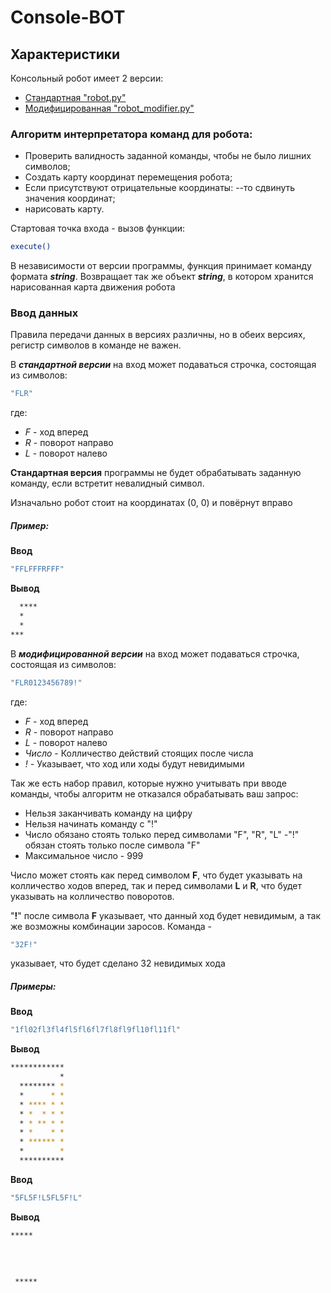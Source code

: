 # Console-BOT

## Характеристики

Консольный робот имеет 2 версии:
- [Стандартная "robot.py"](robot.py) 
- [Модифицированная "robot_modifier.py"](robot_modifier.py) 



### Алгоритм интерпретатора команд для робота:
- Проверить валидность заданной команды, чтобы не было лишних символов;
- Создать карту координат перемещения робота;
- Если присутствуют отрицательные координаты:
--то сдвинуть значения координат;
- нарисовать карту.

Стартовая точка входа - вызов функции: 
```sh
execute()
```

В независимости от версии программы, функция принимает команду формата ***string***.
Возвращает так же объект ***string***, в котором хранится нарисованная карта движения робота

### Ввод данных

Правила передачи данных в версиях различны, но в обеих версиях, регистр символов в команде не важен.

В ***стандартной версии*** на вход может подаваться строчка, состоящая
из символов:

```sh
"FLR"
```
где:
* *F* - ход вперед
* *R* - поворот направо
* *L* - поворот налево

**Стандартная версия** программы не будет обрабатывать заданную команду, если встретит невалидный символ.

Изначально робот стоит на координатах (0, 0) и повёрнут вправо

##### Пример:

**Ввод**
```sh
"FFLFFFRFFF"
```
**Вывод**
```sh
  ****
  *   
  *   
***   
```

В ***модифицированной версии*** на вход может подаваться строчка, состоящая
из символов:

```sh
"FLR0123456789!"
```
где:
* *F* - ход вперед
* *R* - поворот направо
* *L* - поворот налево
* *Число* - Колличество действий стоящих после числа
* *!* - Указывает, что ход или ходы будут невидимыми

Так же есть набор правил, которые нужно учитывать при вводе команды, чтобы алгоритм не отказался обрабатывать ваш запрос:
- Нельзя заканчивать команду на цифру
- Нельзя начинать команду с "!"
- Число обязано стоять только перед символами "F", "R", "L"
-"!" обязан стоять только после символа "F"
- Максимальное число - 999

Число может стоять как перед символом **F**, что будет указывать на колличество ходов вперед, так и перед символами **L** и **R**, что будет указывать на колличество поворотов.

"**!**" после символа **F** указывает, что данный ход будет невидимым, а так же возможны комбинации заросов.
Команда -
```sh
"32F!"
```
указывает, что будет сделано 32 невидимых хода

##### Примеры:

**Ввод**
```sh
"1fl02fl3fl4fl5fl6fl7fl8fl9fl10fl11fl"
```
**Вывод**
```sh
************
           *
  ******** *
  *      * *
  * **** * *
  * *  * * *
  * * ** * *
  * *    * *
  * ****** *
  *        *
  ********** 
```

**Ввод**
```sh
"5FL5F!L5FL5F!L"
```
**Вывод**
```sh
***** 
      
      
      
      
 *****
```





